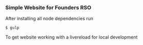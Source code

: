 ### Simple Website for Founders RSO

After installing all node dependencies run

```
$ gulp
```

To get website working with a livereload for local development
